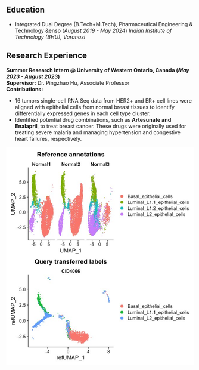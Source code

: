 ## **Education**  
- Integrated Dual Degree (B.Tech+M.Tech), Pharmaceutical Engineering & Technology &ensp (_August 2019 - May 2024_)
  _Indian Institute of Technology (BHU), Varanasi_  

## **Research Experience**  
**Summer Research Intern @ University of Western Ontario, Canada (_May 2023 - August 2023_)**  
**Supervisor:** Dr. Pingzhao Hu, Associate Professor  
**Contributions:**
- 16 tumors single-cell RNA Seq data from HER2+ and ER+ cell lines were aligned with epithelial cells from normal breast tissues to identify differentially expressed genes in each cell type cluster.  
- Identified potential drug combinations, such as **Artesunate and Enalapril**, to treat breast cancer. These drugs were originally used for treating severe malaria and managing hypertension and congestive heart failures, respectively.

![Alignment of RNA-Seq data of tumor cells with the normal epithelial cells to form cell clusters](/asset/img/UWO.jpg)
  
  
